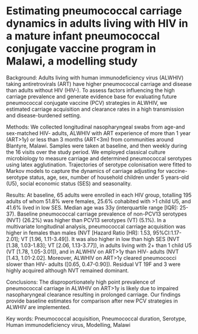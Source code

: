 # Estimating pneumococcal carriage dynamics in adults living with HIV in a mature infant pneumococcal conjugate vaccine program in Malawi, a modelling study

Background:
Adults living with human immunodeficiency virus (ALWHIV) taking antiretrovirals (ART) have higher pneumococcal carriage and disease than adults without HIV (HIV-). To assess factors influencing the high carriage prevalence and generate evidence base for evaluating future pneumococcal conjugate vaccine (PCV) strategies in ALWHIV, we estimated carriage acquisition and clearance rates in a high transmission and disease-burdened setting.

Methods:
We collected longitudinal nasopharyngeal swabs from age-and sex-matched HIV- adults, ALWHIV with ART experience of more than 1 year (ART>1y) or less than 3 months (ART<3m) from communities around Blantyre, Malawi. Samples were taken at baseline, and then weekly during the 16 visits over the study period. We employed classical culture microbiology to measure carriage and determined pneumococcal serotypes using latex agglutination. Trajectories of serotype colonisation were fitted to Markov models to capture the dynamics of carriage adjusting for vaccine-serotype status, age, sex, number of household children under 5 years-old (U5), social economic status (SES) and seasonality.

Results:
At baseline, 65 adults were enrolled in each HIV group, totalling 195 adults of whom 51.8% were females, 25.6% cohabited with >1 child U5, and 41.6% lived in low SES. Median age was 33y (interquartile range [IQR]: 25-37). Baseline pneumococcal carriage prevalence of non-PCV13 serotypes (NVT) (26.2%) was higher than PCV13 serotypes (VT) (5.1%). In a multivariate longitudinal analysis, pneumococcal carriage acquisition was higher in females than males (NVT [Hazard Ratio [HR]: 1.53, 95%CI:1.17-2.01]; VT [1.96, 1.11-3.49]). It was also higher in low than high SES (NVT [1.38, 1.03-1.83]; VT [2.06, 1.13-3.77]), in adults living with 2+ than 1 child U5 (VT [1.78, 1.05-3.01]), and in ALWHIV on ART>1y than HIV- adults (NVT [1.43, 1.01-2.02]. Moreover, ALWHIV on ART>1y cleared pneumococci slower than HIV- adults ([0.65, 0.47-0.90]). Residual VT 19F and 3 were highly acquired although NVT remained dominant.

Conclusions:
The disproportionately high point prevalence of pneumococcal carriage in ALWHIV on ART>1y is likely due to impaired nasopharyngeal clearance resulting in prolonged carriage. Our findings provide baseline estimates for comparison after new PCV strategies in ALWHIV are implemented.

Key words: Pneumococcal acquisition, Pneumococcal duration, Serotype, Human immunodeficiency virus, Modelling, Malawi

